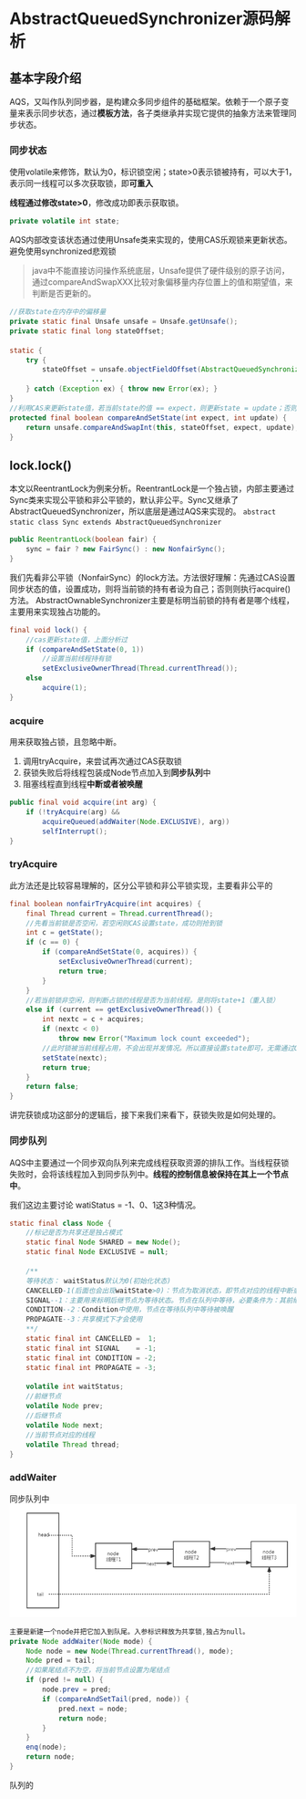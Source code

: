 # AbstractQueuedSynchronizer源码解析

## 基本字段介绍

AQS，又叫作队列同步器，是构建众多同步组件的基础框架。依赖于一个原子变量来表示同步状态，通过**模板方法**，各子类继承并实现它提供的抽象方法来管理同步状态。

### 同步状态
使用volatile来修饰，默认为0，标识锁空闲；state>0表示锁被持有，可以大于1，表示同一线程可以多次获取锁，即**可重入**

**线程通过修改state>0**，修改成功即表示获取锁。
```java
private volatile int state;

```
AQS内部改变该状态通过使用Unsafe类来实现的，使用CAS乐观锁来更新状态。避免使用synchronized悲观锁
> java中不能直接访问操作系统底层，Unsafe提供了硬件级别的原子访问，通过compareAndSwapXXX比较对象偏移量内存位置上的值和期望值，来判断是否更新的。
```java
//获取state在内存中的偏移量
private static final Unsafe unsafe = Unsafe.getUnsafe();
private static final long stateOffset;

static {
    try {
        stateOffset = unsafe.objectFieldOffset(AbstractQueuedSynchronizer.class.getDeclaredField("state"));
                    ...
    } catch (Exception ex) { throw new Error(ex); }
}
//利用CAS来更新state值，若当前state的值 == expect，则更新state = update；否则false 
protected final boolean compareAndSetState(int expect, int update) {
    return unsafe.compareAndSwapInt(this, stateOffset, expect, update);
}
```
## lock.lock()
本文以ReentrantLock为例来分析。ReentrantLock是一个独占锁，内部主要通过Sync类来实现公平锁和非公平锁的，默认非公平。Sync又继承了AbstractQueuedSynchronizer，所以底层是通过AQS来实现的。
`abstract static class Sync extends AbstractQueuedSynchronizer `
```java
public ReentrantLock(boolean fair) {
	sync = fair ? new FairSync() : new NonfairSync();
}
```
我们先看非公平锁（NonfairSync）的lock方法。方法很好理解：先通过CAS设置同步状态的值，设置成功，则将当前锁的持有者设为自己；否则则执行acquire()方法。
AbstractOwnableSynchronizer主要是标明当前锁的持有者是哪个线程，主要用来实现独占功能的。
```java
final void lock() {
    //cas更新state值，上面分析过
    if (compareAndSetState(0, 1))
        //设置当前线程持有锁   
        setExclusiveOwnerThread(Thread.currentThread());
    else
        acquire(1);
}
```
### acquire
用来获取独占锁，且忽略中断。
1. 调用tryAcquire，来尝试再次通过CAS获取锁
2. 获锁失败后将线程包装成Node节点加入到**同步队列**中
3. 阻塞线程直到线程**中断或者被唤醒**
```java
public final void acquire(int arg) {
    if (!tryAcquire(arg) &&
        acquireQueued(addWaiter(Node.EXCLUSIVE), arg))
        selfInterrupt();
}
```

### tryAcquire
此方法还是比较容易理解的，区分公平锁和非公平锁实现，主要看非公平的
```java
final boolean nonfairTryAcquire(int acquires) {
    final Thread current = Thread.currentThread();
    //先看当前锁是否空闲，若空闲则CAS设置state，成功则抢到锁
    int c = getState();
    if (c == 0) {
        if (compareAndSetState(0, acquires)) {
            setExclusiveOwnerThread(current);
            return true;
        }
    }
    //若当前锁非空闲，则判断占锁的线程是否为当前线程。是则将state+1（重入锁）
    else if (current == getExclusiveOwnerThread()) {
        int nextc = c + acquires;
        if (nextc < 0)
            throw new Error("Maximum lock count exceeded");
        //此时锁被当前线程占用，不会出现并发情况。所以直接设置state即可，无需通过CAS    
        setState(nextc);
        return true;
    }
    return false;
}
```
讲完获锁成功这部分的逻辑后，接下来我们来看下，获锁失败是如何处理的。

### 同步队列
AQS中主要通过一个同步双向队列来完成线程获取资源的排队工作。当线程获锁失败时，会将该线程加入到同步队列中。**线程的控制信息被保持在其上一个节点中**。

我们这边主要讨论 watiStatus = -1、0、1这3种情况。
```java
static final class Node {
	//标记是否为共享还是独占模式
    static final Node SHARED = new Node();
    static final Node EXCLUSIVE = null;

	/**
	等待状态： waitStatus默认为0(初始化状态)
    CANCELLED-1(后面也会出现waitState>0)：节点为取消状态，即节点对应的线程中断或者超时，需要从队列中移除。且后续不再参与获锁活动
    SIGNAL--1：主要用来标明后继节点为等待状态。节点在队列中等待，必要条件为：其前继节点为SIGNAL(具体在shouldParkAfterFailedAcquire)。当前节点释放锁或者被取消时，会唤醒后继节点(具体在cancelAcquire和release)
    CONDITION--2：Condition中使用，节点在等待队列中等待被唤醒
    PROPAGATE--3：共享模式下才会使用
	**/
    static final int CANCELLED =  1;
    static final int SIGNAL    = -1;
    static final int CONDITION = -2;
    static final int PROPAGATE = -3;

    volatile int waitStatus;
	//前继节点
    volatile Node prev;
	//后继节点
    volatile Node next;
	//当前节点对应的线程
    volatile Thread thread;
} 	
```
### addWaiter
同步队列中
![alter aqs节点](aqs.png)
```java
主要是新建一个node并把它加入到队尾。入参标识释放为共享锁,独占为null。
private Node addWaiter(Node mode) {
    Node node = new Node(Thread.currentThread(), mode);
    Node pred = tail;
    //如果尾结点不为空，将当前节点设置为尾结点
    if (pred != null) {
        node.prev = pred;
        if (compareAndSetTail(pred, node)) {
            pred.next = node;
            return node;
        }
    }
    enq(node);
    return node;
}
```
队列的